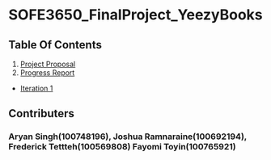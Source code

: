 # SOFE3650_FinalProject_YeezyBooks
## Table Of Contents
1. [Project Proposal](https://github.com/joshRam0214/SOFE3650_FinalProject_YeezyBooks/tree/main/Final%20Project%20Proposal)
2. [Progress Report](https://github.com/joshRam0214/SOFE3650_FinalProject_YeezyBooks/tree/main/Final%20Project%20Progress%20Report)
  - [Iteration 1](https://github.com/joshRam0214/SOFE3650_FinalProject_YeezyBooks/blob/main/Final%20Project%20Progress%20Report/ADD%20Iteration1.pdf)


## Contributers
### Aryan Singh(100748196), Joshua Ramnaraine(100692194), Frederick Tettteh(100569808) Fayomi Toyin(100765921)
